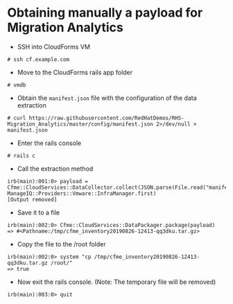 # Obtaining manually a payload for Migration Analytics

* SSH into CloudForms VM
```
# ssh cf.example.com
```
* Move to the CloudForms rails app folder
```
# vmdb
```
* Obtain the `manifest.json` file with the configuration of the data extraction
```
# curl https://raw.githubusercontent.com/RedHatDemos/RHS-Migration_Analytics/master/config/manifest.json 2>/dev/null > manifest.json
```
* Enter the rails console
```
# rails c
```
* Call the extraction method
```
irb(main):001:0> payload = Cfme::CloudServices::DataCollector.collect(JSON.parse(File.read("manifest.json")), ManageIQ::Providers::Vmware::InfraManager.first)
[Output removed]
```
* Save it to a file
```
irb(main):002:0> Cfme::CloudServices::DataPackager.package(payload)
=> #<Pathname:/tmp/cfme_inventory20190826-12413-qq3dku.tar.gz>
```

* Copy the file to the /root folder
```
irb(main):002:0> system "cp /tmp/cfme_inventory20190826-12413-qq3dku.tar.gz /root/"
=> true
```

* Now exit the rails console. (Note: The temporary file will be removed)
```
irb(main):003:0> quit
```
